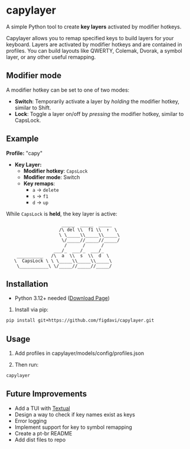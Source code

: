 # capylayer
A simple Python tool to create **key layers** activated by modifier hotkeys.

Capylayer allows you to remap specified keys to build layers for your keyboard. Layers are activated by modifier hotkeys and are contained in profiles. You can build layouts like QWERTY, Colemak, Dvorak, a symbol layer, or any other useful remapping.

## Modifier mode
A modifier hotkey can be set to one of two modes:
- **Switch**: Temporarily activate a layer by *holding* the modifier hotkey, similar to Shift.
- **Lock**: Toggle a layer on/off by *pressing* the modifier hotkey, similar to CapsLock.

## Example

**Profile:** "capy"
- **Key Layer:**
    - **Modifier hotkey**: `CapsLock`  
    - **Modifier mode**: Switch  
    - **Key remaps**:
        - `a` → `delete`
        - `s` → `f1`
        - `d` → `up`

While `CapsLock` is **held**, the key layer is active:
```
                     _____  _____  _____ 
                    /\ del \\  f1 \\  ↑  \ 
                    \ \_____\\_____\\_____\
                     \/_____//_____//_____/
                      /      /      / 
                  ___/_  ___/_  ___/_   
    __________   /\  a  \\  s  \\  d  \     
   \  CapsLock \ \ \_____\\_____\\_____\    
    \___________\ \/_____//_____//_____/  
```

## Installation

- Python 3.12+ needed ([Download Page](https://www.python.org/downloads/))

1. Install via pip:
```bash
pip install git+https://github.com/figdavi/capylayer.git
```

## Usage
1. Add profiles in capylayer/models/config/profiles.json

2. Then run:
```bash
capylayer
```

## Future Improvements
- Add a TUI with [Textual](https://github.com/Textualize/textual)
- Design a way to check if key names exist as keys
- Error logging
- Implement support for key to symbol remapping
- Create a pt-br README
- Add dist files to repo
